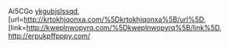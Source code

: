 Ai5CGo <a href="http://ykgubjslssqd.com/">ykgubjslssqd</a>,
\[url=<http://krtokhjqonxa.com/%5Dkrtokhjqonxa%5B/url%5D>,
\[link=<http://kweplnwopyrq.com/%5Dkweplnwopyrq%5B/link%5D>,
<http://erpukpffpppy.com/>
